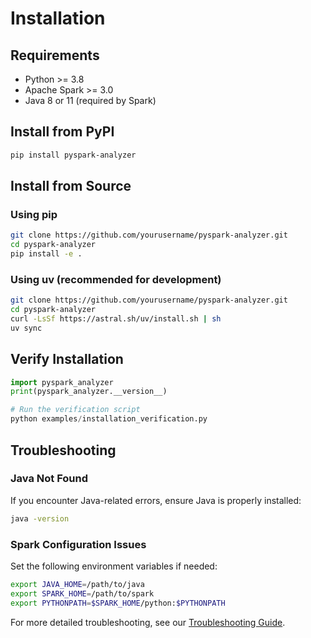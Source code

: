 # Installation

## Requirements

- Python >= 3.8
- Apache Spark >= 3.0
- Java 8 or 11 (required by Spark)

## Install from PyPI

```bash
pip install pyspark-analyzer
```

## Install from Source

### Using pip

```bash
git clone https://github.com/yourusername/pyspark-analyzer.git
cd pyspark-analyzer
pip install -e .
```

### Using uv (recommended for development)

```bash
git clone https://github.com/yourusername/pyspark-analyzer.git
cd pyspark-analyzer
curl -LsSf https://astral.sh/uv/install.sh | sh
uv sync
```

## Verify Installation

```python
import pyspark_analyzer
print(pyspark_analyzer.__version__)

# Run the verification script
python examples/installation_verification.py
```

## Troubleshooting

### Java Not Found

If you encounter Java-related errors, ensure Java is properly installed:

```bash
java -version
```

### Spark Configuration Issues

Set the following environment variables if needed:

```bash
export JAVA_HOME=/path/to/java
export SPARK_HOME=/path/to/spark
export PYTHONPATH=$SPARK_HOME/python:$PYTHONPATH
```

For more detailed troubleshooting, see our [Troubleshooting Guide](https://github.com/yourusername/pyspark-analyzer/blob/main/TROUBLESHOOTING.md).
